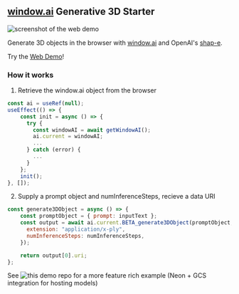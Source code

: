 ## [window.ai](https://windowai.io/) Generative 3D Starter
![screenshot of the web demo](https://i.imgur.com/HUjORHb.png)

Generate 3D objects in the browser with [window.ai](https://windowai.io/) and OpenAI's [shap-e](https://github.com/openai/shap-e). 

Try the [Web Demo](https://openrouter-3d.vercel.app/)!
### How it works
1) Retrieve the window.ai object from the browser
```javascript
const ai = useRef(null);
useEffect(() => {
    const init = async () => {
      try {
        const windowAI = await getWindowAI();
        ai.current = windowAI;
        ...
      } catch (error) {
        ...
      }
    };
    init();
}, []);
```
2) Supply a prompt object and numInferenceSteps, recieve a data URI
```javascript
const generate3DObject = async () => {
    const promptObject = { prompt: inputText };
    const output = await ai.current.BETA_generate3DObject(promptObject, {
      extension: "application/x-ply",
      numInferenceSteps: numInferenceSteps,
    });

    return output[0].uri;
};
```

See ![this demo repo](https://github.com/NolanGC/window-3d-demo) for a more feature rich example (Neon + GCS integration for hosting models)
